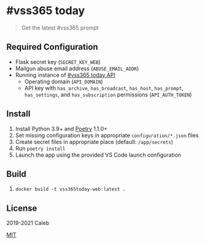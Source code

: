 # #vss365 today

> Get the latest #vss365 prompt

## Required Configuration

- Flask secret key (`SECRET_KEY_WEB`)
- Mailgun abuse email address (`ABUSE_EMAIL_ADDR`)
- Running instance of [#vss365 today API](https://github.com/le717/vss365today-api)
  - Operating domain (`API_DOMAIN`)
  - API key with `has_archive`, `has_broadcast`, `has_host`, `has_prompt`, `has_settings`, and `has_subscription` permissions (`API_AUTH_TOKEN`)

## Install

1. Install Python 3.9+ and [Poetry](https://python-poetry.org/) 1.1.0+
1. Set missing configuration keys in appropriate `configuration/*.json` files
1. Create secret files in appropriate place (default: `/app/secrets`)
1. Run `poetry install`
1. Launch the app using the provided VS Code launch configuration

## Build

1. `docker build -t vss365today-web:latest .`

## License

2019-2021 Caleb

[MIT](LICENSE)
